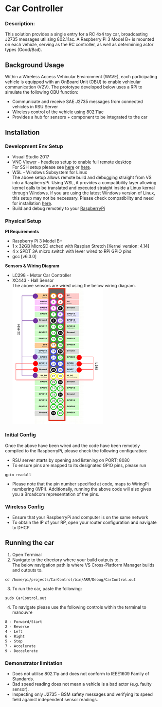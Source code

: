 # Car Controller

### Description:
This solution provides a single entry for a RC 4x4 toy car, broadcasting J2735 messages utilising 802.11ac. A Raspberry Pi 3 Model B+ is mounted on each vehicle, serving as the RC controller, as well as determining actor types (Good/Bad). 

## Background Usage
Within a Wireless Access Vehicular Environment (WAVE), each participating vehicle is equipped with an OnBoard Unit (OBU) to enable vehicular communication (V2V). The prototype developed below uses a RPi to simulate the following OBU function:
* Communicate and receive SAE J2735 messages from connected vehicles in RSU Server
* Wireless control of the vehicle using 802.11ac 
* Provides a hub for sensors + component to be integrated to the car

## Installation</br>
### Development Env Setup
* Visual Studio 2017
* [VNC Viewer](https://www.realvnc.com/en/connect/docs/raspberry-pi.html) - headless setup to enable full remote desktop</br>
For SSH setup please see [here](https://www.raspberrypi.org/documentation/remote-access/ssh/) or [here](https://www.raspberrypi.org/magpi/ssh-remote-control-raspberry-pi/).
* WSL – Windows Subsystem for Linux </br>
The above setup allows remote build and debugging straight from VS into a RaspberryPi. Using WSL, it provides a compatibility layer allowing kernel calls to be translated and executed straight inside a Linux kernal through Windows. If you are using the latest Windows version of Linux, this setup may not be necessary. Please check compatibility and need for installation [here](https://www.theverge.com/2019/5/6/18534687/microsoft-windows-10-linux-kernel-feature).
* Build and debug remotely to your [RaspberryPi](https://docs.microsoft.com/en-us/cpp/linux/connect-to-your-remote-linux-computer?view=vs-2019)</br>

### Physical Setup
**PI Requirements** 
* Raspberry Pi 3 Model B+
* 1 x 32GB MicroSD etched with Raspian Stretch [Kernel version: 4.14]
* 4 x SPDT 3A micro switch with lever wired to RPi GPIO pins
* gcc [v6.3.0]

**Sensors & Wiring Diagram**
- LC298 - Motor Car Controller
- XC443 - Hall Sensor </br>
The above sensors are wired using the below wiring diagram. </br>
![alt text](https://github.com/galtonsaputra/CarControl/blob/master/CarControl/assets/Wiring%20Diagram%20CarController.PNG "CarControl Wiring Diagram")</br>

### Initial Config
Once the above have been wired and the code have been remotely compiled to the RaspberryPi, please check the following configuration:</br>
- RSU server starts by opening and listening on PORT: 8080
- To ensure pins are mapped to its designated GPIO pins, please run
```Linux cmd
gpio readall
```
- Please note that the pin number specified at code, maps to WiringPi numbering (WPi). Additionally, running the above code will also gives you a Broadcom representation of the pins. 

### Wireless Config
- Ensure that your RaspberryPi and computer is on the same network
- To obtain the IP of your RP, open your router configuration and navigate to DHCP.


## Running the car
1. Open Terminal
2. Navigate to the directory where your build outputs to. </br>
The below navigation path is where VS Cross-Platform Manager builds and outputs to. 
```Linux cmd
cd /home/pi/projects/CarControl/bin/ARM/Debug/CarControl.out
```
3. To run the car, paste the following:
```Linux cmd
sudo CarControl.out
```
4. To navigate please use the following controls within the terminal to manouvre
```Controls
8 - Forward/Start
2 - Reverse
4 - Left
6 - Right
5 - Stop
7 - Accelerate
9 - Deccelerate
```

### Demonstrator limitation
- Does not utilise 802.11p and does not conform to IEEE1609 Family of Standards.
- Bad speed reading does not mean a vehicle is a bad actor (e.g. faulty sensor).
- Inspecting only J2735 - BSM safety messages and verifying its speed field against independent sensor readings.
